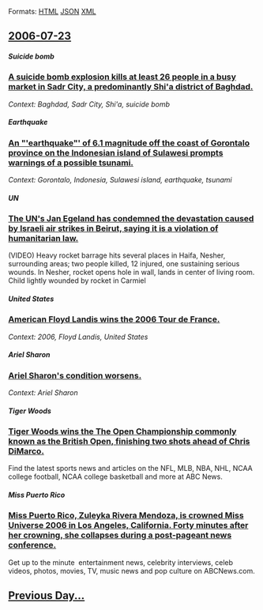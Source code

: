 
Formats: [HTML](2006/07/23/index.html)  [JSON](2006/07/23/index.json)  [XML](2006/07/23/index.xml)  

## [2006-07-23](/news/2006/07/23/index.md)

##### Suicide bomb
### [ A suicide bomb explosion kills at least 26 people in a busy market in Sadr City, a predominantly Shi'a district of Baghdad. ](/news/2006/07/23/a-suicide-bomb-explosion-kills-at-least-26-people-in-a-busy-market-in-sadr-city-a-predominantly-shi-a-district-of-baghdad.md)
_Context: Baghdad, Sadr City, Shi'a, suicide bomb_

##### Earthquake
### [ An "'earthquake"' of 6.1 magnitude off the coast of Gorontalo province on the Indonesian island of Sulawesi prompts warnings of a possible tsunami. ](/news/2006/07/23/an-earthquake-of-6-1-magnitude-off-the-coast-of-gorontalo-province-on-the-indonesian-island-of-sulawesi-prompts-warnings-of-a-possible.md)
_Context: Gorontalo, Indonesia, Sulawesi island, earthquake, tsunami_

##### UN
### [ The UN's Jan Egeland has condemned the devastation caused by Israeli air strikes in Beirut, saying it is a violation of humanitarian law.](/news/2006/07/23/the-un-s-jan-egeland-has-condemned-the-devastation-caused-by-israeli-air-strikes-in-beirut-saying-it-is-a-violation-of-humanitarian-law.md)
(VIDEO) Heavy rocket barrage hits several places in Haifa, Nesher, surrounding areas; two people killed, 12 injured, one sustaining serious wounds. In Nesher, rocket opens hole in wall, lands in center of living room. Child lightly wounded by rocket in Carmiel

##### United States
### [ American Floyd Landis wins the 2006 Tour de France. ](/news/2006/07/23/american-floyd-landis-wins-the-2006-tour-de-france.md)
_Context: 2006, Floyd Landis, United States_

##### Ariel Sharon
### [ Ariel Sharon's condition worsens. ](/news/2006/07/23/ariel-sharon-s-condition-worsens.md)
_Context: Ariel Sharon_

##### Tiger Woods
### [ Tiger Woods wins the The Open Championship commonly known as the British Open, finishing two shots ahead of Chris DiMarco. ](/news/2006/07/23/tiger-woods-wins-the-the-open-championship-commonly-known-as-the-british-open-finishing-two-shots-ahead-of-chris-dimarco.md)
Find the latest sports news and articles on the NFL, MLB, NBA, NHL, NCAA college football, NCAA college basketball and more at ABC News.

##### Miss Puerto Rico
### [ Miss Puerto Rico, Zuleyka Rivera Mendoza, is crowned Miss Universe 2006 in Los Angeles, California. Forty minutes after her crowning, she collapses during a post-pageant news conference. ](/news/2006/07/23/miss-puerto-rico-zuleyka-rivera-mendoza-is-crowned-miss-universe-2006-in-los-angeles-california-forty-minutes-after-her-crowning-she-c.md)
Get up to the minute &nbsp;entertainment news,&nbsp;celebrity&nbsp;interviews, celeb videos, photos, movies, TV, music news and pop culture on&nbsp;ABCNews.com.

## [Previous Day...](/news/2006/07/22/index.md)

